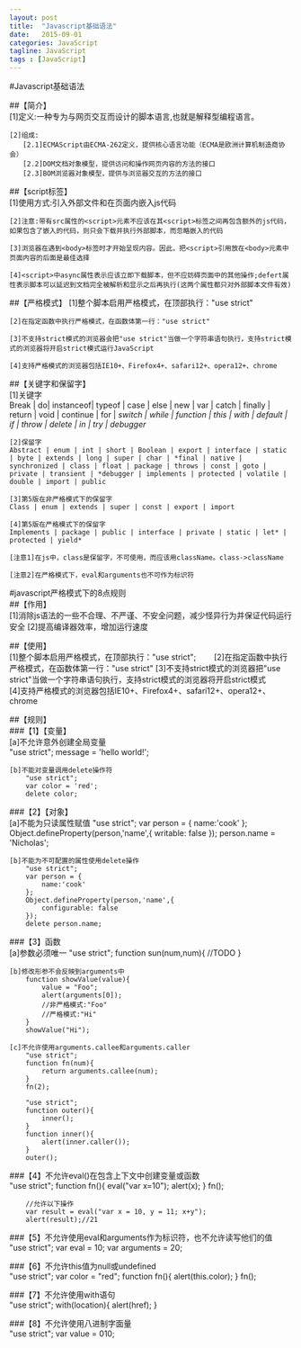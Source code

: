 ```yaml
---  
layout: post  
title:  "Javascript基础语法"  
date:   2015-09-01  
categories: JavaScript  
tagline: JavaScript  
tags : [JavaScript]  
---  
```



#Javascript基础语法  

##【简介】  
    [1]定义:一种专为与网页交互而设计的脚本语言,也就是解释型编程语言。  

    [2]组成:  
    　　[2.1]ECMAScript由ECMA-262定义，提供核心语言功能（ECMA是欧洲计算机制造商协会）
    　　[2.2]DOM文档对象模型，提供访问和操作网页内容的方法的接口
    　　[2.3]BOM浏览器对象模型，提供与浏览器交互的方法的接口

##【script标签】  
    [1]使用方式:引入外部文件和在页面内嵌入js代码  

    [2]注意:带有src属性的<script>元素不应该在其<script>标签之间再包含额外的js代码，如果包含了嵌入的代码，则只会下载并执行外部脚本，而忽略嵌入的代码

    [3]浏览器在遇到<body>标签时才开始呈现内容。因此，把<script>引用放在<body>元素中页面内容的后面是最佳选择

    [4]<script>中async属性表示应该立即下载脚本，但不应妨碍页面中的其他操作;defert属性表示脚本可以延迟到文档完全被解析和显示之后再执行(这两个属性都只对外部脚本文件有效)  

##【严格模式】
    [1]整个脚本启用严格模式，在顶部执行："use strict"  

    [2]在指定函数中执行严格模式，在函数体第一行："use strict"  

    [3]不支持strict模式的浏览器会把"use strict"当做一个字符串语句执行，支持strict模式的浏览器将开启strict模式运行JavaScript  

    [4]支持严格模式的浏览器包括IE10+、Firefox4+、safari12+、opera12+、chrome  

##【关键字和保留字】  
    [1]关键字  
    Break | do| instanceof| typeof | case | else | new | var | catch | finally | return | void | continue | for | *switch | while | function | this | with | default | if | throw | delete | in | try | debugger*  

    [2]保留字  
    Abstract | enum | int | short | Boolean | export | interface | static | byte | extends | long | super | char | *final | native | synchronized | class | float | package | throws | const | goto | private | transient | *debugger | implements | protected | volatile | double | import | public  

    [3]第5版在非严格模式下的保留字  
    Class | enum | extends | super | const | export | import  

    [4]第5版在严格模式下的保留字  
    Implements | package | public | interface | private | static | let* | protected | yield*  

    [注意1]在js中，class是保留字，不可使用，而应该用className。class->className  

    [注意2]在严格模式下，eval和arguments也不可作为标识符  


#javascript严格模式下的8点规则  
##【作用】  
    [1]消除js语法的一些不合理、不严谨、不安全问题，减少怪异行为并保证代码运行安全
    [2]提高编译器效率，增加运行速度

##【使用】  
    [1]整个脚本启用严格模式，在顶部执行："use strict";　　
    [2]在指定函数中执行严格模式，在函数体第一行："use strict"
    [3]不支持strict模式的浏览器把"use strict"当做一个字符串语句执行，支持strict模式的浏览器将开启strict模式　　
    [4]支持严格模式的浏览器包括IE10+、Firefox4+、safari12+、opera12+、chrome

##【规则】  
###【1】【变量】  
    [a]不允许意外创建全局变量  
        "use strict";
        message = 'hello world!';    
  
    [b]不能对变量调用delete操作符  
        "use strict";
        var color = 'red';
        delete color;

###【2】【对象】  
    [a]不能为只读属性赋值
        "use strict";
        var person = {
            name:'cook'
        };
        Object.defineProperty(person,'name',{
            writable: false
        });
        person.name = 'Nicholas';

    [b]不能为不可配置的属性使用delete操作
        "use strict";
        var person = {
            name:'cook'
        };
        Object.defineProperty(person,'name',{
            configurable: false
        });
        delete person.name;

###【3】函数  
    [a]参数必须唯一
        "use strict";
        function sun(num,num){
            //TODO
        }

    [b]修改形参不会反映到arguments中
        function showValue(value){
            value = "Foo";
            alert(arguments[0]);
            //非严格模式:"Foo"
            //严格模式:"Hi"
        }
        showValue("Hi");

    [c]不允许使用arguments.callee和arguments.caller
        "use strict";
        function fn(num){
            return arguments.callee(num);
        }
        fn(2);

        "use strict";
        function outer(){
            inner();
        }
        function inner(){
            alert(inner.caller());
        }
        outer();

###【4】不允许eval()在包含上下文中创建变量或函数  
        "use strict";
        function fn(){
            eval("var x=10");
            alert(x);
        }
        fn();

        //允许以下操作
        var result = eval("var x = 10, y = 11; x+y");
        alert(result);//21

###【5】不允许使用eval和arguments作为标识符，也不允许读写他们的值  
        "use strict";
        var eval = 10;
        var arguments = 20;

###【6】不允许this值为null或undefined  
        "use strict";
        var color = "red";
        function fn(){
            alert(this.color);
        }
        fn();

###【7】不允许使用with语句  
        "use strict";
        with(location){
            alert(href);
        }

###【8】不允许使用八进制字面量  
        "use strict";
        var value = 010;
